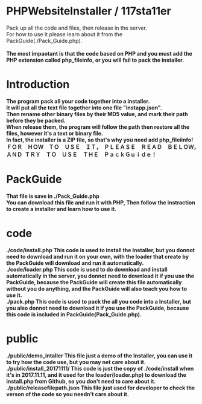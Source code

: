 # PHPWebsiteInstaller / 117sta11er
Pack up all the code and files, then release in the server.<br>
For how to use it please learn about it from the PackGuide(./Pack_Guide.php).<br>\
<b>The most impaotant is that the code based on PHP and you must add the PHP extension called php_fileinfo, or you will fail to pack the installer.<br>
  
# Introduction
The program pack all your code together into a installer.<br>
It will put all the text file together into one file "instapp.json".<br>
Then rename other binary files by their MD5 value, and mark their path before they be packed.<br>
When release them, the program will follow the path then restore all the files, however it's a text or binary file.<br>
In fact, the installer is a ZIP file, so that's why you need add php_fileiinfo!<br>
ＦＯＲ　ＨＯＷ　ＴＯ　ＵＳＥ　ＩＴ，　ＰＬＥＡＳＥ　ＲＥＡＤ　ＢＥＬＯＷ，　ＡＮＤ  ＴＲＹ　ＴＯ　ＵＳＥ　ＴＨＥ　ＰａｃｋＧｕｉｄｅ！<br>

# PackGuide
That file is save in ./Pack_Guide.php<br>
You can download this file and run it with PHP, Then follow the instraction to create a installer and learn how to use it.<br>

# code
./code/install.php  This code is used to install the Installer, but you donnot need to download and run it on your own, with the loader that create by the PackGuide will download and run it automatically.<br>
./code/loader.php  This code is used to do download and install automatically in the server, you donnot need to download it if you use the PackGuide, because the PackGuide will create this file automatically without you do anything, and the PackGuide will also teach you how to use it.<br>
./pack.php  This code is used to pack the all you code into a Installer, but you also donnot need to download it if you use the PackGuide, because this code is included in PackGuide(Pack_Guide.php).<br>

# public
./public/demo_intaller  This file just a demo of the Installer, you can use it to try how the code use, but you may net care about it.<br>
./public/install_20171111/  This code is just the copy of ./code/install when it's in 2017.11.11, and it used for the loader(loader.php) to download the install.php from Github, so you don't need to care about it.<br>
./public/releasefilepath.json  This file just used for developer to check the verson of the code so you needn't care about it.
